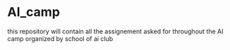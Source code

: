 # AI_camp
this repository will contain all the assignement asked for throughout the AI camp organized by school of ai club
